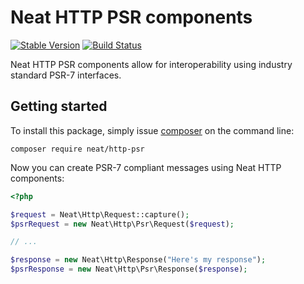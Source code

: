 Neat HTTP PSR components
========================
[![Stable Version](https://poser.pugx.org/neat/http-psr/version)](https://packagist.org/packages/neat/http-psr)
[![Build Status](https://travis-ci.org/neat-php/http-psr.svg?branch=master)](https://travis-ci.org/neat-php/http-psr)

Neat HTTP PSR components allow for interoperability using industry standard
PSR-7 interfaces.

Getting started
---------------
To install this package, simply issue [composer](https://getcomposer.org) on the
command line:
```
composer require neat/http-psr
```

Now you can create PSR-7 compliant messages using Neat HTTP components:
```php
<?php

$request = Neat\Http\Request::capture();
$psrRequest = new Neat\Http\Psr\Request($request);

// ...

$response = new Neat\Http\Response("Here's my response");
$psrResponse = new Neat\Http\Psr\Response($response);
```
